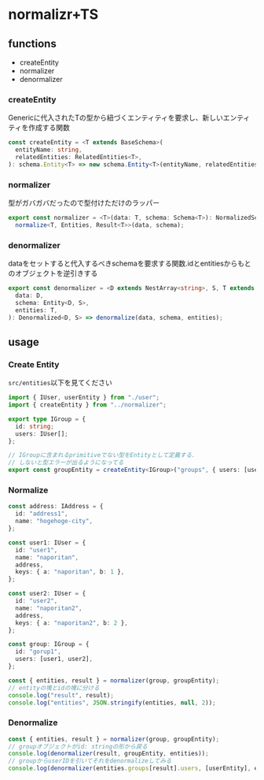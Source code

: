 # normalizr+TS

## functions
- createEntity
- normalizer
- denormalizer

### createEntity
Genericに代入されたTの型から紐づくエンティティを要求し、新しいエンティティを作成する関数

```typescript
const createEntity = <T extends BaseSchema>(
  entityName: string,
  relatedEntities: RelatedEntities<T>,
): schema.Entity<T> => new schema.Entity<T>(entityName, relatedEntities);
```

### normalizer
型がガバガバだったので型付けただけのラッパー

```typescript
export const normalizer = <T>(data: T, schema: Schema<T>): NormalizedSchema<Entities, Result<T>> =>
  normalize<T, Entities, Result<T>>(data, schema);
```

### denormalizer
dataをセットすると代入するべきschemaを要求する関数.idとentitiesからもとのオブジェクトを逆引きする


```typescript
export const denormalizer = <D extends NestArray<string>, S, T extends Entities>(
  data: D,
  schema: Entity<D, S>,
  entities: T,
): Denormalized<D, S> => denormalize(data, schema, entities);

```

## usage

### Create Entity
`src/entities`以下を見てください

```typescript
import { IUser, userEntity } from "./user";
import { createEntity } from "../normalizer";

export type IGroup = {
  id: string;
  users: IUser[];
};

// IGroupに含まれるprimitiveでない型をEntityとして定義する.
// しないと型エラーが出るようになってる
export const groupEntity = createEntity<IGroup>("groups", { users: [userEntity] });
```

### Normalize
```typescript
const address: IAddress = {
  id: "address1",
  name: "hogehoge-city",
};

const user1: IUser = {
  id: "user1",
  name: "naporitan",
  address,
  keys: { a: "naporitan", b: 1 },
};

const user2: IUser = {
  id: "user2",
  name: "naporitan2",
  address,
  keys: { a: "naporitan2", b: 2 },
};

const group: IGroup = {
  id: "gorup1",
  users: [user1, user2],
};

const { entities, result } = normalizer(group, groupEntity);
// entityの塊とidの塊に分ける
console.log("result", result);
console.log("entities", JSON.stringify(entities, null, 2));
```

### Denormalize

```typescript
const { entities, result } = normalizer(group, groupEntity);
// groupオブジェクトがid: stringの形から戻る
console.log(denormalizer(result, groupEntity, entities));
// groupからuserIDを引いてそれをdenormalizeしてみる
console.log(denormalizer(entities.groups[result].users, [userEntity], entities));
```